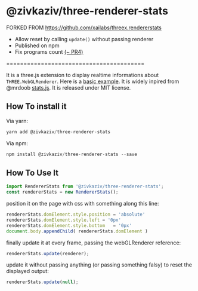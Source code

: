 @zivkaziv/three-renderer-stats
========================================

FORKED FROM https://github.com/xailabs/threex.rendererstats

- Allow reset by calling `update()` without passing renderer
- Published on npm
- Fix programs count <a href="https://github.com/jeromeetienne/threex.rendererstats/pull/4" target="_blank">(~ PR4)</a>

========================================

It is a three.js extension to display realtime informations about ```THREE.WebGLRenderer```.
Here is a [basic example](http://jeromeetienne.github.io/threex.rendererstats/examples/basic.html). It is widely inpired from @mrdoob [stats.js](https://github.com/mrdoob/stats.js/).
It is released under MIT license.

## How To install it

Via yarn:
```javascript
yarn add @zivkaziv/three-renderer-stats
```

Via npm:
```javascript
npm install @zivkaziv/three-renderer-stats --save
```

## How To Use It

```javascript
import RendererStats from '@zivkaziv/three-renderer-stats';
const rendererStats = new RendererStats();
```

position it on the page with css with something along this line:

```javascript
rendererStats.domElement.style.position	= 'absolute'
rendererStats.domElement.style.left	= '0px'
rendererStats.domElement.style.bottom	= '0px'
document.body.appendChild( rendererStats.domElement )
```

finally update it at every frame, passing the webGLRenderer reference:

```javascript
rendererStats.update(renderer);
```


update it without passing anything (or passing something falsy) to reset the displayed output:

```javascript
rendererStats.update(null);
```
